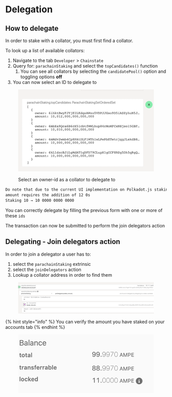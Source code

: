# Delegation

## How to delegate

In order to stake with a collator, you must first find a collator.

To look up a list of available collators:

1. Navigate to the tab `Developer` > `Chainstate`&#x20;
2. Query for: `parachainStaking` and select the `topCandidates()` function
   1. You can see all collators by selecting the `candidatePool()` option and toggling options **off**
3. You can now select an ID to delegate to

<figure><img src="../../.gitbook/assets/Screenshot_2022-11-16_at_15.22.22.png" alt=""><figcaption><p>Select an owner-id as a collator to delegate to</p></figcaption></figure>

```bash
Do note that due to the current UI implementation on Polkadot.js staking X 
amount requires the addition of 12 0s 
Staking 10 → 10 0000 0000 0000
```

You can correctly delegate by filling the previous form with one or more of these `ids`

The transaction can now be submitted to perform the join delegators action

## Delegating - Join delegators action

In order to join a delegator a user has to:

1. select the `parachainStaking` extrinsic
2. select the `joinDelegators` action
3. Lookup a collator address in order to find them

<figure><img src="../../.gitbook/assets/Screenshot_2022-11-16_at_15.37.23.png" alt=""><figcaption></figcaption></figure>

{% hint style="info" %}
You can verify the amount you have staked on your accounts tab
{% endhint %}

<figure><img src="../../.gitbook/assets/image (3) (3).png" alt=""><figcaption></figcaption></figure>
